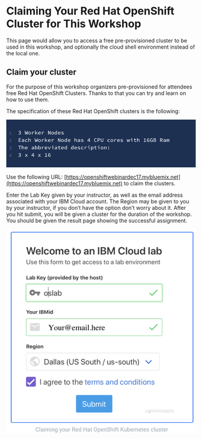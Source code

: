 # Claiming Your Red Hat OpenShift Cluster for This Workshop

This page would allow you to access a free pre-provisioned cluster to be used in this workshop, and optionally the cloud shell environment instead of the local one.


## Claim your cluster

For the purpose of this workshop organizers pre-provisioned for attendees free Red Hat OpenShift Clusters. Thanks to that you can try and learn on how to use them.

The specification of these Red Hat OpenShift clusters is the following:

<img src="/img/workernodes.png">

Use the following URL: [https://openshiftwebinardec17.mybluemix.net](https://openshiftwebinardec17.mybluemix.net) to claim the clusters.

Enter the Lab Key given by your instructor, as well as the email address associated with your IBM Cloud account. The Region may be given to you by your instructor, if you don’t have the option don’t worry about it.
After you hit submit, you will be given a cluster for the duration of the workshop.
You should be given the result page showing the successful assignment.

<img src="/img/welcome.png">

